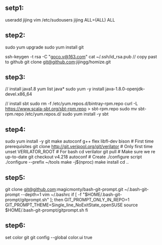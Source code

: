 ## setp1:
useradd jijing
vim /etc/sudousers
jijing ALL=(ALL)     ALL

## step2:
sudo yum upgrade
sudo yum install git

ssh-keygen -t rsa -C "goco.v@163.com"
cat ~/.ssh/id_rsa.pub
// copy past to github
git clone git@github.com:jijingg/homize.git

## step3:
// install java1.8
yum list java*
sudo yum -y install java-1.8.0-openjdk-devel.x86_64

// install sbt
sudo rm -f /etc/yum.repos.d/bintray-rpm.repo
curl -L https://www.scala-sbt.org/sbt-rpm.repo > sbt-rpm.repo
sudo mv sbt-rpm.repo /etc/yum.repos.d/
sudo yum install -y sbt

## step4:
sudo yum install -y git make autoconf g++ flex libfl-dev bison  # First time prerequisites
git clone http://git.veripool.org/git/verilator   # Only first time
unset VERILATOR_ROOT  # For bash
cd verilator
git pull        # Make sure we re up-to-date
git checkout v4.218
autoconf        # Create ./configure script
./configure --prefix ~/tools
make -j$(nproc)
make install
cd ..

## step5:
git clone git@github.com:magicmonty/bash-git-prompt.git ~/.bash-git-prompt --depth=1
vim ~/.bashrc
if [ -f "$HOME/.bash-git-prompt/gitprompt.sh" ]; then
    GIT_PROMPT_ONLY_IN_REPO=1
    GIT_PROMPT_THEME=Single_line_NoExitState_openSUSE
    source $HOME/.bash-git-prompt/gitprompt.sh
fi

## step6:
set color git
git config --global color.ui true
